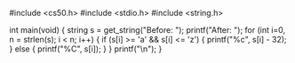 #include <cs50.h>
#include <stdio.h>
#include <string.h>

int main(void)
{
  string s = get_string("Before: ");
  printf("After:  ");
  for (int i=0, n = strlen(s); i < n; i++)
  {
    if (s[i] >= 'a' && s[i] <= 'z')
    {
      printf("%c", s[i] - 32);
    }
    else
    {
      printf("%C", s[i]);
    }
  }
    printf("\n");
}
